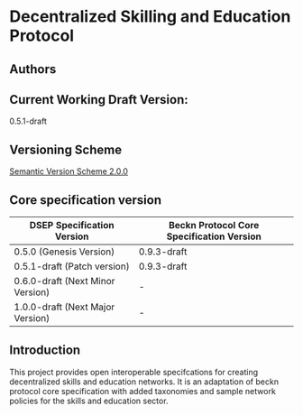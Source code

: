 
# Decentralized Skilling and Education Protocol

## Authors

## Current Working Draft Version: 
0.5.1-draft

## Versioning Scheme
[Semantic Version Scheme 2.0.0](https://semver.org/)

## Core specification version

| DSEP Specification Version       | Beckn Protocol Core Specification Version         |
|----------------------------------|---------------------------------------------------|
| 0.5.0 (Genesis Version)          | 0.9.3-draft                                       |
| 0.5.1-draft (Patch version)      | 0.9.3-draft                                       |
| 0.6.0-draft (Next Minor Version) | -                                                 |
| 1.0.0-draft (Next Major Version) | -                                                 |

## Introduction

This project provides open interoperable specifcations for creating decentralized skills and education networks. It is an adaptation of beckn protocol core specification with added taxonomies and sample network policies for the skills and education sector.

